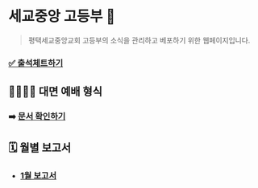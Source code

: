 # 세교중앙 고등부 💒

> 평택세교중앙교회 고등부의 소식을 관리하고 베포하기 위한 웹페이지입니다.

### [✅ 출석체트하기](https://docs.google.com/forms/d/e/1FAIpQLSdmMcQhoDTCAHbbvIfKA1jvuDgvxNysO0BFU0CcGOT4Mvck7A/viewform?usp=sf_link)

## 👨‍👩‍👧‍👦 대면 예배 형식

### 	➡️ [문서 확인하기](/고등부_오프라인예배_플랫폼.html)

## 🗓 월별 보고서

- ### [1월 보고서](/고등부_1월.html)



